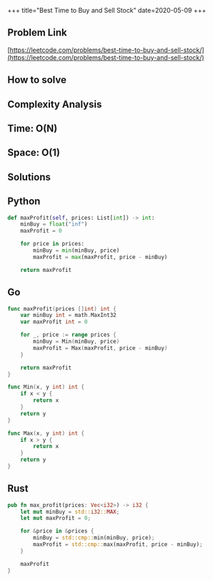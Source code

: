 +++
title="Best Time to Buy and Sell Stock"
date=2020-05-09
+++

## Problem Link

[https://leetcode.com/problems/best-time-to-buy-and-sell-stock/](https://leetcode.com/problems/best-time-to-buy-and-sell-stock/)

## How to solve

## Complexity Analysis

## Time: O(N)

## Space: O(1)

## Solutions

## Python

``` python
def maxProfit(self, prices: List[int]) -> int:
    minBuy = float("inf")
    maxProfit = 0

    for price in prices:
        minBuy = min(minBuy, price)
        maxProfit = max(maxProfit, price - minBuy)

    return maxProfit
```

## Go

``` go
func maxProfit(prices []int) int {
    var minBuy int = math.MaxInt32
    var maxProfit int = 0

    for _, price := range prices {
        minBuy = Min(minBuy, price)
        maxProfit = Max(maxProfit, price - minBuy)
    }

    return maxProfit
}

func Min(x, y int) int {
    if x < y {
        return x
    }
    return y
}

func Max(x, y int) int {
    if x > y {
        return x
    }
    return y
}
```

## Rust

``` rust
pub fn max_profit(prices: Vec<i32>) -> i32 {
    let mut minBuy = std::i32::MAX;
    let mut maxProfit = 0;

    for &price in &prices {
        minBuy = std::cmp::min(minBuy, price);
        maxProfit = std::cmp::max(maxProfit, price - minBuy);
    }

    maxProfit
}
```
